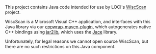This project contains Java code intended for use by LOCI's
[WiscScan](http://loci.wisc.edu/software/wiscscan) project.

WiscScan is a Microsoft Visual C++ application, and interfaces with this
Java library via our
[cppwrap-maven-plugin](https://github.com/uw-loci/cppwrap-maven-plugin),
which autogenerates native C++ bindings using
[jar2lib](http://loci.wisc.edu/software/jar2lib), which uses the
[Jace](http://code.google.com/p/jace/) library.

Unfortunately, for legal reasons we cannot open source WiscScan,
but there are no such restrictions on this Java component.
